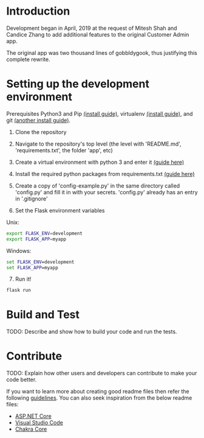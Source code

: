 # Introduction 
Development began in April, 2019 at the request of Mitesh Shah and Candice Zhang to add additional features to the original Customer Admin app.

The original app was two thousand lines of gobbldygook, thus justifying this complete rewrite.

# Setting up the development environment
Prerequisites Python3 and Pip [(install guide)](https://docs.python-guide.org/dev/virtualenvs/#make-sure-you-ve-got-python-pip), virtualenv [(install guide)](https://docs.python-guide.org/dev/virtualenvs/#lower-level-virtualenv), and git [(another install guide)](https://git-scm.com/book/en/v2/Getting-Started-Installing-Git).

1. Clone the repository

2. Navigate to the repository's top level (the level with 'README.md', 'requirements.txt', the folder 'app', etc)

3. Create a virtual environment with python 3 and enter it [(guide here)](https://docs.python-guide.org/dev/virtualenvs/#basic-usage)

4. Install the required python packages from requirements.txt [(guide here)](https://pip.pypa.io/en/stable/user_guide/#requirements-files)

5. Create a copy of 'config-example.py' in the same directory called 'config.py' and fill it in with your secrets. 'config.py' already has an entry in '.gitignore'

6. Set the Flask environment variables

Unix:

~~~bash
export FLASK_ENV=development
export FLASK_APP=myapp
~~~

Windows:

~~~cmd
set FLASK_ENV=development
set FLASK_APP=myapp
~~~

7. Run it!

~~~bash
flask run
~~~

# Build and Test
TODO: Describe and show how to build your code and run the tests. 

# Contribute
TODO: Explain how other users and developers can contribute to make your code better. 

If you want to learn more about creating good readme files then refer the following [guidelines](https://www.visualstudio.com/en-us/docs/git/create-a-readme). You can also seek inspiration from the below readme files:
- [ASP.NET Core](https://github.com/aspnet/Home)
- [Visual Studio Code](https://github.com/Microsoft/vscode)
- [Chakra Core](https://github.com/Microsoft/ChakraCore)